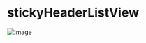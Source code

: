 # stickyHeaderListView


![image](https://github.com/wuhao028/stickyHeader/blob/master/GIF-190510_132106.gif)
